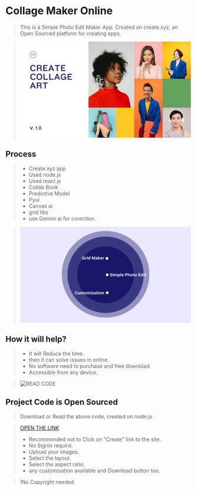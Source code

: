 # Collage Maker Online
> This is a Simple Photo Edit Maker App. Created on create.xyz, an Open Sourced platform for creating apps.

> ![](https://github.com/pushpajit-dev/Collage-maker/blob/1d857f983c95c8b32bbf757ba1ecc03abf160363/1.jpg)

## **Process**
> - Create.xyz app
> - Used node.js
> - Used react.js
> - Collab Book
> - Predictive Model
> - Pyui
> - Canvas ai
> - grid libs
> - use Gemini ai for corection.

> ![Impact](https://github.com/pushpajit-dev/Collage-maker/blob/1d857f983c95c8b32bbf757ba1ecc03abf160363/2.jpg)

## **How it will help?**
> - It will Reduce the time.
> - then it can solve issues in online.
> - No software need to purchase and free download.
> - Accessible from any device.

> ![READ CODE](open-source-code)
## **Project Code is Open Sourced**
> Download or Read the above code, created on node.js

> [OPEN THE LINK](https://collagemaker.created.app/)
> - Recommended not to Click on "Create" link to the site.
> - No Signin requird.
> - Upload your images.
> - Select the layout.
> - Select the aspect ratio.
> - any customisation available and Download button too.

> !No Copyright needed
